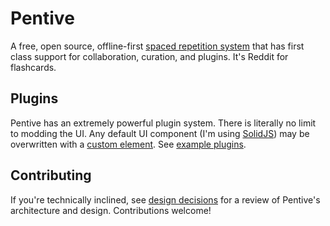 # Pentive

A free, open source, offline-first [spaced repetition system](https://en.wikipedia.org/wiki/Spaced_repetition) that has first class support for collaboration, curation, and plugins. It's Reddit for flashcards.

## Plugins

Pentive has an extremely powerful plugin system. There is literally no limit to modding the UI. Any default UI component (I'm using [SolidJS](https://www.solidjs.com/)) may be overwritten with a [custom element](https://developer.mozilla.org/en-US/docs/Web/Web_Components/Using_custom_elements). See [example plugins](./example-plugins/).

## Contributing

If you're technically inclined, see [design decisions](./design-decisions/) for a review of Pentive's architecture and design. Contributions welcome!
